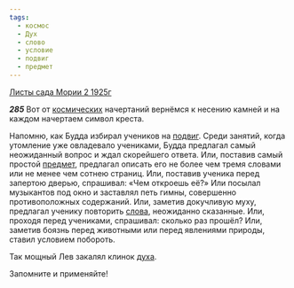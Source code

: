 ```yaml
---
tags:
  - космос
  - Дух
  - слово
  - условие
  - подвиг
  - предмет
---
```


[Листы сада Мории 2 1925г](https://127.0.0.1:4002/agni/1925)

___285___
Вот от [космических](../../../tags/#космос) начертаний вернёмся к несению камней и на каждом начертаем символ креста.   

Напомню, как Будда избирал учеников на [подвиг](../../../tags/#подвиг). Среди занятий, когда утомление уже овладевало учениками, Будда предлагал самый неожиданный вопрос и ждал скорейшего ответа. Или, поставив самый простой [предмет](../../../tags/#предмет), предлагал описать его не более чем тремя словами или не менее чем сотнею страниц. Или, поставив ученика перед запертою дверью, спрашивал: «Чем откроешь её?» Или посылал музыкантов под окно и заставлял петь гимны, совершенно противоположных содержаний. Или, заметив докучливую муху, предлагал ученику повторить [слова](../../../tags/#слово), неожиданно сказанные. Или, проходя перед учениками, спрашивал: сколько раз прошёл? Или, заметив боязнь перед животными или перед явлениями природы, ставил условием побороть.   

Так мощный Лев закалял клинок [духа](../../../tags/#Дух).   

Запомните и применяйте!   

